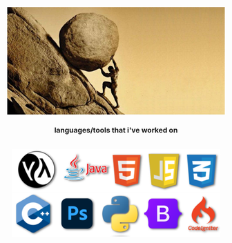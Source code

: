 <!-- main image -->
<div align="center">
    <img src="resources/sisyphus.jpg">
</div>

<!-- tools/languages -->
<h3 align="center">languages/tools that i've worked on</h3>
<br>
<div align="center">
    <img  height="100" src="resources/row1.1.png"><br>
    <img height="100" src="resources/row1.2.png"><br>
</div>

